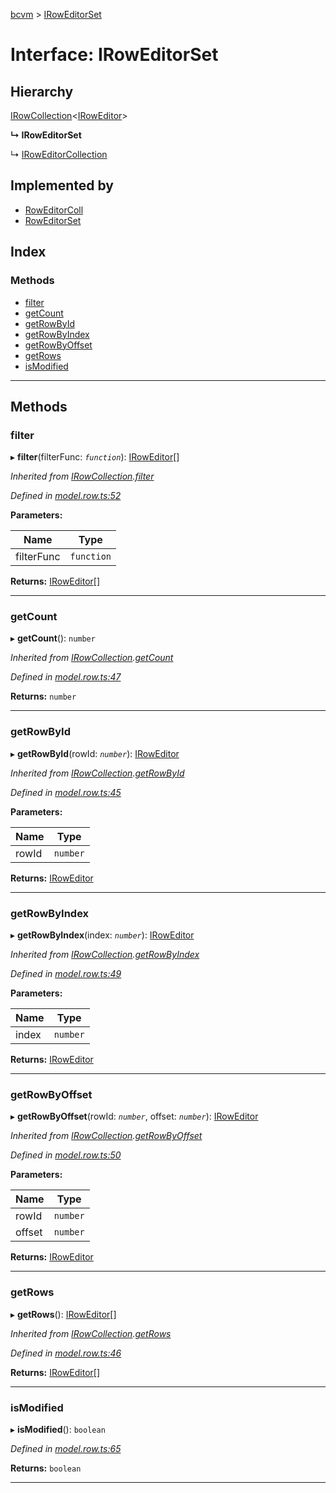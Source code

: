 [bcvm](../README.md) > [IRowEditorSet](../interfaces/iroweditorset.md)

# Interface: IRowEditorSet

## Hierarchy

 [IRowCollection](irowcollection.md)<[IRowEditor](iroweditor.md)>

**↳ IRowEditorSet**

↳  [IRowEditorCollection](iroweditorcollection.md)

## Implemented by

* [RowEditorColl](../classes/roweditorcoll.md)
* [RowEditorSet](../classes/roweditorset.md)

## Index

### Methods

* [filter](iroweditorset.md#filter)
* [getCount](iroweditorset.md#getcount)
* [getRowById](iroweditorset.md#getrowbyid)
* [getRowByIndex](iroweditorset.md#getrowbyindex)
* [getRowByOffset](iroweditorset.md#getrowbyoffset)
* [getRows](iroweditorset.md#getrows)
* [isModified](iroweditorset.md#ismodified)

---

## Methods

<a id="filter"></a>

###  filter

▸ **filter**(filterFunc: *`function`*): [IRowEditor](iroweditor.md)[]

*Inherited from [IRowCollection](irowcollection.md).[filter](irowcollection.md#filter)*

*Defined in [model.row.ts:52](https://github.com/boardwalktech/Boardwalk-Client-Virtual-Machine-JS/blob/bd51c2e/typescript/src/model.row.ts#L52)*

**Parameters:**

| Name | Type |
| ------ | ------ |
| filterFunc | `function` |

**Returns:** [IRowEditor](iroweditor.md)[]

___
<a id="getcount"></a>

###  getCount

▸ **getCount**(): `number`

*Inherited from [IRowCollection](irowcollection.md).[getCount](irowcollection.md#getcount)*

*Defined in [model.row.ts:47](https://github.com/boardwalktech/Boardwalk-Client-Virtual-Machine-JS/blob/bd51c2e/typescript/src/model.row.ts#L47)*

**Returns:** `number`

___
<a id="getrowbyid"></a>

###  getRowById

▸ **getRowById**(rowId: *`number`*): [IRowEditor](iroweditor.md)

*Inherited from [IRowCollection](irowcollection.md).[getRowById](irowcollection.md#getrowbyid)*

*Defined in [model.row.ts:45](https://github.com/boardwalktech/Boardwalk-Client-Virtual-Machine-JS/blob/bd51c2e/typescript/src/model.row.ts#L45)*

**Parameters:**

| Name | Type |
| ------ | ------ |
| rowId | `number` |

**Returns:** [IRowEditor](iroweditor.md)

___
<a id="getrowbyindex"></a>

###  getRowByIndex

▸ **getRowByIndex**(index: *`number`*): [IRowEditor](iroweditor.md)

*Inherited from [IRowCollection](irowcollection.md).[getRowByIndex](irowcollection.md#getrowbyindex)*

*Defined in [model.row.ts:49](https://github.com/boardwalktech/Boardwalk-Client-Virtual-Machine-JS/blob/bd51c2e/typescript/src/model.row.ts#L49)*

**Parameters:**

| Name | Type |
| ------ | ------ |
| index | `number` |

**Returns:** [IRowEditor](iroweditor.md)

___
<a id="getrowbyoffset"></a>

###  getRowByOffset

▸ **getRowByOffset**(rowId: *`number`*, offset: *`number`*): [IRowEditor](iroweditor.md)

*Inherited from [IRowCollection](irowcollection.md).[getRowByOffset](irowcollection.md#getrowbyoffset)*

*Defined in [model.row.ts:50](https://github.com/boardwalktech/Boardwalk-Client-Virtual-Machine-JS/blob/bd51c2e/typescript/src/model.row.ts#L50)*

**Parameters:**

| Name | Type |
| ------ | ------ |
| rowId | `number` |
| offset | `number` |

**Returns:** [IRowEditor](iroweditor.md)

___
<a id="getrows"></a>

###  getRows

▸ **getRows**(): [IRowEditor](iroweditor.md)[]

*Inherited from [IRowCollection](irowcollection.md).[getRows](irowcollection.md#getrows)*

*Defined in [model.row.ts:46](https://github.com/boardwalktech/Boardwalk-Client-Virtual-Machine-JS/blob/bd51c2e/typescript/src/model.row.ts#L46)*

**Returns:** [IRowEditor](iroweditor.md)[]

___
<a id="ismodified"></a>

###  isModified

▸ **isModified**(): `boolean`

*Defined in [model.row.ts:65](https://github.com/boardwalktech/Boardwalk-Client-Virtual-Machine-JS/blob/bd51c2e/typescript/src/model.row.ts#L65)*

**Returns:** `boolean`

___

